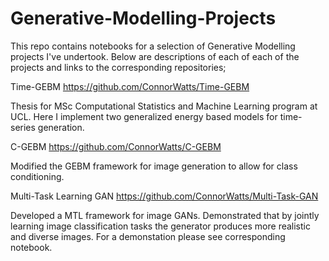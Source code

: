 # Generative-Modelling-Projects

This repo contains notebooks for a selection of Generative Modelling projects I've undertook. Below are descriptions of each of each of the projects and links to the corresponding repositories;

Time-GEBM https://github.com/ConnorWatts/Time-GEBM  

Thesis for MSc Computational Statistics and Machine Learning program at UCL. Here I implement two generalized energy based models for time-series generation.

C-GEBM https://github.com/ConnorWatts/C-GEBM 

Modified the GEBM framework for image generation to allow for class conditioning. 

Multi-Task Learning GAN https://github.com/ConnorWatts/Multi-Task-GAN

Developed a MTL framework for image GANs. Demonstrated that by jointly learning image classification tasks the generator produces more realistic and diverse images. For a demonstation please see corresponding notebook. 

